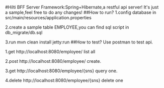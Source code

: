#Hilti BFF Server
Framework:Spring+Hibernate,a restful api server! It's just a sample,feel free to do any changes!
##How to run?
1.config database in src/main/resources/application.properties

2.create a sample table EMPLOYEE,you can find sql script in db_migrate/db.sql

3.run mvn clean install jetty:run
##How to test?
Use postman to test api.

1.get http://localhost:8080/employee/   list all

2.post http://localhost:8080/employee/  create.

3.get http://localhost:8080/employee/{sns} query one.

4.delete http://localhost:8080/employee/{sns} delete one 
